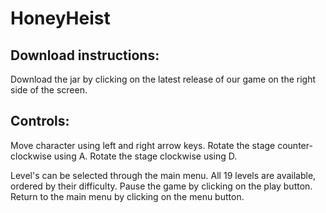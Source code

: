 # HoneyHeist

## Download instructions:
Download the jar by clicking on the latest release of our game on the right side of the screen.

## Controls:
Move character using left and right arrow keys.
Rotate the stage counter-clockwise using A.
Rotate the stage clockwise using D.

Level's can be selected through the main menu. All 19 levels are available, ordered by their difficulty.
Pause the game by clicking on the play button.
Return to the main menu by clicking on the menu button.
